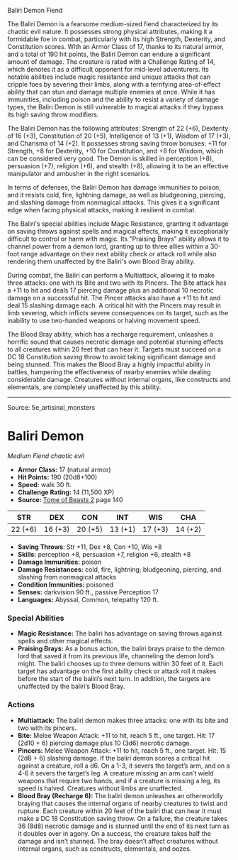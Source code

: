 <MonsterName/>Baliri Demon</MonsterName>
<CreatureType/>Fiend</CreatureType>

<summary>The Baliri Demon is a fearsome medium-sized fiend characterized by its chaotic evil nature. It possesses strong physical attributes, making it a formidable foe in combat, particularly with its high Strength, Dexterity, and Constitution scores. With an Armor Class of 17, thanks to its natural armor, and a total of 190 hit points, the Baliri Demon can endure a significant amount of damage. The creature is rated with a Challenge Rating of 14, which denotes it as a difficult opponent for mid-level adventurers. Its notable abilities include magic resistance and unique attacks that can cripple foes by severing their limbs, along with a terrifying area-of-effect ability that can stun and damage multiple enemies at once. While it has immunities, including poison and the ability to resist a variety of damage types, the Baliri Demon is still vulnerable to magical attacks if they bypass its high saving throw modifiers.</summary>

<detail>

The Baliri Demon has the following attributes: Strength of 22 (+6), Dexterity of 16 (+3), Constitution of 20 (+5), Intelligence of 13 (+1), Wisdom of 17 (+3), and Charisma of 14 (+2). It possesses strong saving throw bonuses: +11 for Strength, +8 for Dexterity, +10 for Constitution, and +8 for Wisdom, which can be considered very good. The Demon is skilled in perception (+8), persuasion (+7), religion (+6), and stealth (+8), allowing it to be an effective manipulator and ambusher in the right scenarios. 

In terms of defenses, the Baliri Demon has damage immunities to poison, and it resists cold, fire, lightning damage, as well as bludgeoning, piercing, and slashing damage from nonmagical attacks. This gives it a significant edge when facing physical attacks, making it resilient in combat.

The Baliri's special abilities include Magic Resistance, granting it advantage on saving throws against spells and magical effects, making it exceptionally difficult to control or harm with magic. Its "Praising Brays" ability allows it to channel power from a demon lord, granting up to three allies within a 30-foot range advantage on their next ability check or attack roll while also rendering them unaffected by the Baliri's own Blood Bray ability.

During combat, the Baliri can perform a Multiattack, allowing it to make three attacks: one with its Bite and two with its Pincers. The Bite attack has a +11 to hit and deals 17 piercing damage plus an additional 10 necrotic damage on a successful hit. The Pincer attacks also have a +11 to hit and deal 15 slashing damage each. A critical hit with the Pincers may result in limb severing, which inflicts severe consequences on its target, such as the inability to use two-handed weapons or halving movement speed.

The Blood Bray ability, which has a recharge requirement, unleashes a horrific sound that causes necrotic damage and potential stunning effects to all creatures within 20 feet that can hear it. Targets must succeed on a DC 18 Constitution saving throw to avoid taking significant damage and being stunned. This makes the Blood Bray a highly impactful ability in battles, hampering the effectiveness of nearby enemies while dealing considerable damage. Creatures without internal organs, like constructs and elementals, are completely unaffected by this ability.</detail>



---

Source: 5e_artisinal_monsters

# Baliri Demon

*Medium* *Fiend* *chaotic evil*

- **Armor Class:** 17 (natural armor)
- **Hit Points:** 190 (20d8+100)
- **Speed:** walk 30 ft.
- **Challenge Rating:** 14 (11,500 XP)
- **Source:** [Tome of Beasts 2](https://koboldpress.com/kpstore/product/tome-of-beasts-2-for-5th-edition) page 140

| STR | DEX | CON | INT | WIS | CHA |
| --- | --- | --- | --- | --- | --- |
| 22 (+6) | 16 (+3) | 20 (+5) | 13 (+1) | 17 (+3) | 14 (+2) |

- **Saving Throws**: Str +11, Dex +8, Con +10, Wis +8
- **Skills:** perception +8, persuasion +7, religion +6, stealth +8
- **Damage Immunities:** poison
- **Damage Resistances:** cold, fire, lightning; bludgeoning, piercing, and slashing from nonmagical attacks
- **Condition Immunities:** poisoned
- **Senses:** darkvision 90 ft., passive Perception 17
- **Languages:** Abyssal, Common, telepathy 120 ft.

### Special Abilities

- **Magic Resistance:** The baliri has advantage on saving throws against spells and other magical effects.
- **Praising Brays:** As a bonus action, the baliri brays praise to the demon lord that saved it from its previous life, channeling the demon lord’s might. The baliri chooses up to three demons within 30 feet of it. Each target has advantage on the first ability check or attack roll it makes before the start of the baliri’s next turn. In addition, the targets are unaffected by the baliri’s Blood Bray.

### Actions

- **Multiattack:** The baliri demon makes three attacks: one with its bite and two with its pincers.
- **Bite:** Melee Weapon Attack: +11 to hit, reach 5 ft., one target. Hit: 17 (2d10 + 6) piercing damage plus 10 (3d6) necrotic damage.
- **Pincers:** Melee Weapon Attack: +11 to hit, reach 5 ft., one target. Hit: 15 (2d8 + 6) slashing damage. If the baliri demon scores a critical hit against a creature, roll a d6. On a 1-3, it severs the target’s arm, and on a 4-6 it severs the target’s leg. A creature missing an arm can’t wield weapons that require two hands, and if a creature is missing a leg, its speed is halved. Creatures without limbs are unaffected.
- **Blood Bray (Recharge 6):** The baliri demon unleashes an otherworldly braying that causes the internal organs of nearby creatures to twist and rupture. Each creature within 20 feet of the baliri that can hear it must make a DC 18 Constitution saving throw. On a failure, the creature takes 36 (8d8) necrotic damage and is stunned until the end of its next turn as it doubles over in agony. On a success, the creature takes half the damage and isn’t stunned. The bray doesn’t affect creatures without internal organs, such as constructs, elementals, and oozes.




